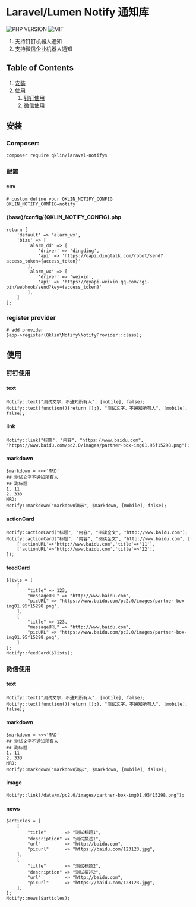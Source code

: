 # Laravel/Lumen Notify 通知库
![PHP VERSION](https://img.shields.io/badge/php->=5.6-blue)
![MIT](https://img.shields.io/github/license/qklandy/laravel-notifys) 

1. 支持钉钉机器人通知
2. 支持微信企业机器人通知

## Table of Contents

1. [安装](#安装)
1. [使用](#使用)
    1. [钉钉使用](#钉钉使用)
    1. [微信使用](#微信使用)

## 安装

### Composer:

```
composer require qklin/laravel-notifys
```

### 配置
#### env
```
# custom define your QKLIN_NOTIFY_CONFIG
QKLIN_NOTIFY_CONFIG=notify
```

#### {base}/config/{QKLIN_NOTIFY_CONFIG}.php
```
return [
    'default' => 'alarm_wx',
    'bizs' => [
        'alarm_dd' => [
            'driver' => 'dingding',
            'api' => 'https://oapi.dingtalk.com/robot/send?access_token={access_token}'
        ],
        'alarm_wx' => [
            'driver' => 'weixin',
            'api' => 'https://qyapi.weixin.qq.com/cgi-bin/webhook/send?key={access_token}'
        ],
    ]
];
```

### register provider
```
# add provider
$app->register(Qklin\Notify\NotifyProvider::class);
```

## 使用

### 钉钉使用

#### text
```
Notify::text("测试文字，不通知所有人", [mobile], false);
Notify::text(function(){return [];}, "测试文字，不通知所有人", [mobile], false);
```

#### link
```
Notify::link("标题", "内容", "https://www.baidu.com", "https://www.baidu.com/pc2.0/images/partner-box-img01.95f15298.png");
```

#### markdown
```
$markdown = <<<'MRD'
## 测试文字不通知所有人
## 副标题
1. 11
2. 333
MRD;
Notify::markdown("markdown演示", $markdown, [mobile], false);
```

#### actionCard
```
Notify::actionCard("标题", "内容", "阅读全文", "http://www.baidu.com");
Notify::actionCard("标题", "内容", "阅读全文", "http://www.baidu.com", [
    ['actionURL'=>'http://www.baidu.com','title'=>'11'],
    ['actionURL'=>'http://www.baidu.com','title'=>'22'],
]);
```

#### feedCard
```
$lists = [
    [
        "title" => 123,
        "messageURL" => "http://www.baidu.com",
        "picURL" => "https://www.baidu.com/pc2.0/images/partner-box-img01.95f15298.png",
    ],
    [
        "title" => 123,
        "messageURL" => "http://www.baidu.com",
        "picURL" => "https://www.baidu.com/pc2.0/images/partner-box-img01.95f15298.png",
    ]
];
Notify::feedCard($lists);
```


### 微信使用

#### text
```
Notify::text("测试文字，不通知所有人", [mobile], false);
Notify::text(function(){return [];}, "测试文字，不通知所有人", [mobile], false);
```

#### markdown
```
$markdown = <<<'MRD'
## 测试文字不通知所有人
## 副标题
1. 11
2. 333
MRD;
Notify::markdown("markdown演示", $markdown, [mobile], false);
```

#### image
```
Notify::link(/data/m/pc2.0/images/partner-box-img01.95f15298.png");
```

#### news
```
$articles = [
    [
        "title"       => "测试标题1",
        "description" => "测试描述1",
        "url"         => "http://baidu.com",
        "picurl"      => "https://baidu.com/123123.jpg",
    ],
    [
        "title"       => "测试标题2",
        "description" => "测试描述2",
        "url"         => "http://baidu.com",
        "picurl"      => "https://baidu.com/123123.jpg",
    ],
];
Notify::news($articles);
```
